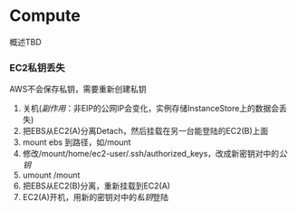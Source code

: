 # Compute
概述TBD

### EC2私钥丢失

AWS不会保存私钥，需要重新创建私钥
1. 关机(*副作用*：非EIP的公网IP会变化，实例存储InstanceStore上的数据会丢失)
2. 把EBS从EC2(A)分离Detach，然后挂载在另一台能登陆的EC2(B)上面
3. mount ebs 到路径，如/mount
4. 修改/mount/home/ec2-user/.ssh/authorized_keys，改成新密钥对中的*公钥*
5. umount /mount
6. 把EBS从EC2(B)分离，重新挂载到EC2(A)
7. EC2(A)开机，用新的密钥对中的*私钥*登陆

